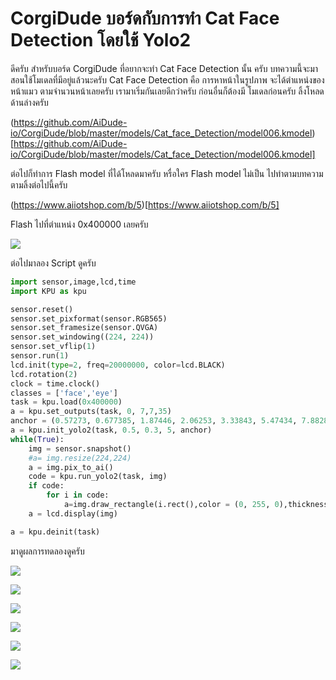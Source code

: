 # CorgiDude บอร์ดกับการทำ Cat Face Detection โดยใช้ Yolo2

ดีครับ สำหรับบอร์ด CorgiDude ที่อยากจะทำ  Cat Face Detection นั้น ครับ บทความนี้จะมาสอนใช้โมเดลที่มีอยู่แล้วนะครับ
Cat Face Detection คือ การหาหน้าในรูปภาพ จะได้ตำแหน่งของหน้าแมว ตามจำนวนหน้าเลยครับ
เรามาเริ่มกันเลยดีกว่าครับ
ก่อนอื่นก็ต้องมี โมเดลก่อนครับ ลิ้งโหลดด้านล่างครับ

(https://github.com/AiDude-io/CorgiDude/blob/master/models/Cat_face_Detection/model006.kmodel)[https://github.com/AiDude-io/CorgiDude/blob/master/models/Cat_face_Detection/model006.kmodel]

ต่อไปก็ทำการ Flash model ที่ได้โหลดมาครับ หรื่อใคร Flash model ไม่เป็น ไปทำตามบทความตามลิ้งต่อไปนี้ครับ

(https://www.aiiotshop.com/b/5)[https://www.aiiotshop.com/b/5]

Flash ไปที่ตำแหน่ง 0x400000 เลยครับ

![](https://ff.lnwfile.com/_/ff/_raw/p6/u9/9e.png)

ต่อไปมาลอง Script ดูครับ

```python
import sensor,image,lcd,time
import KPU as kpu

sensor.reset()
sensor.set_pixformat(sensor.RGB565)
sensor.set_framesize(sensor.QVGA)
sensor.set_windowing((224, 224))
sensor.set_vflip(1)
sensor.run(1)
lcd.init(type=2, freq=20000000, color=lcd.BLACK)
lcd.rotation(2)
clock = time.clock()
classes = ['face','eye']
task = kpu.load(0x400000)
a = kpu.set_outputs(task, 0, 7,7,35)
anchor = (0.57273, 0.677385, 1.87446, 2.06253, 3.33843, 5.47434, 7.88282, 3.52778, 9.77052, 9.16828)
a = kpu.init_yolo2(task, 0.5, 0.3, 5, anchor)
while(True):
    img = sensor.snapshot()
    #a= img.resize(224,224)
    a = img.pix_to_ai()
    code = kpu.run_yolo2(task, img)
    if code:
        for i in code:
            a=img.draw_rectangle(i.rect(),color = (0, 255, 0),thickness=4)
    a = lcd.display(img)

a = kpu.deinit(task)
```

มาดูผลการทดลองดูครับ

![](https://ff.lnwfile.com/_/ff/_raw/cq/nv/z8.jpg)

![](https://ff.lnwfile.com/_/ff/_raw/yy/p0/02.jpg)

![](https://ff.lnwfile.com/_/ff/_raw/e0/66/bq.jpg)

![](https://ff.lnwfile.com/_/ff/_raw/ui/h7/kl.jpg)

![](https://ff.lnwfile.com/_/ff/_raw/ex/7j/93.jpg)

![](https://ff.lnwfile.com/_/ff/_raw/8g/u4/bj.jpg)

